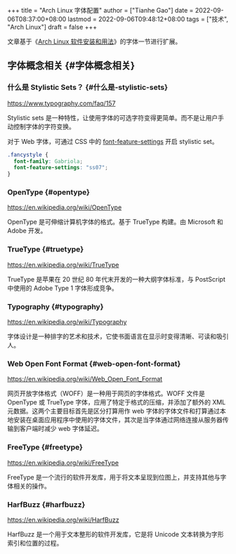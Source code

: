 +++
title = "Arch Linux 字体配置"
author = ["Tianhe Gao"]
date = 2022-09-06T08:37:00+08:00
lastmod = 2022-09-06T09:48:12+08:00
tags = ["技术", "Arch Linux"]
draft = false
+++

文章基于《[Arch Linux 软件安装和用法](/posts/arch-software-installation-and-usage/)》的字体一节进行扩展。


## 字体概念相关 {#字体概念相关}


### 什么是 Stylistic Sets？ {#什么是-stylistic-sets}

<https://www.typography.com/faq/157>

Stylistic sets 是一种特性，让使用字体的可选字符变得更简单。而不是让用户手动控制字体的字符变换。

对于 Web 字体，可通过 CSS 中的 [font-feature-settings](https://developer.mozilla.org/en-US/docs/Web/CSS/font-feature-settings) 开启 stylistic set。

```css
.fancystyle {
  font-family: Gabriola;
  font-feature-settings: "ss07";
}
```


### OpenType {#opentype}

<https://en.wikipedia.org/wiki/OpenType>

OpenType 是可伸缩计算机字体的格式。基于 TrueType 构建。由 Microsoft 和 Adobe 开发。


### TrueType {#truetype}

<https://en.wikipedia.org/wiki/TrueType>

TrueType 是苹果在 20 世纪 80 年代末开发的一种大纲字体标准，与 PostScript 中使用的 Adobe Type 1 字体形成竞争。


### Typography {#typography}

<https://en.wikipedia.org/wiki/Typography>

字体设计是一种排字的艺术和技术，它使书面语言在显示时变得清晰、可读和吸引人。


### Web Open Font Format {#web-open-font-format}

<https://en.wikipedia.org/wiki/Web_Open_Font_Format>

网页开放字体格式（WOFF）是一种用于网页的字体格式。WOFF 文件是 OpenType 或 TrueType 字体，应用了特定于格式的压缩，并添加了额外的 XML 元数据。这两个主要目标首先是区分打算用作 web 字体的字体文件和打算通过本地安装在桌面应用程序中使用的字体文件，其次是当字体通过网络连接从服务器传输到客户端时减少 web 字体延迟。


### FreeType {#freetype}

<https://en.wikipedia.org/wiki/FreeType>

FreeType 是一个流行的软件开发库，用于将文本呈现到位图上，并支持其他与字体相关的操作。


### HarfBuzz {#harfbuzz}

<https://en.wikipedia.org/wiki/HarfBuzz>

HarfBuzz 是一个用于文本整形的软件开发库，它是将 Unicode 文本转换为字形索引和位置的过程。